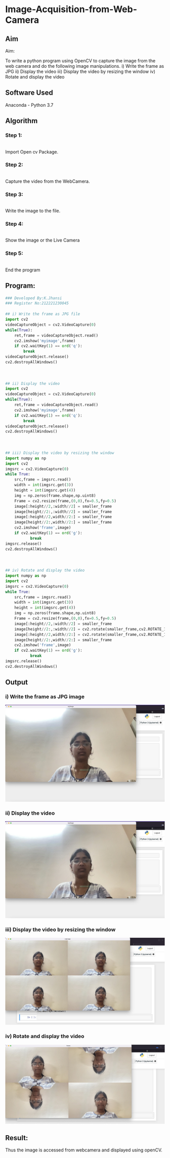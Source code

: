 # Image-Acquisition-from-Web-Camera
## Aim
 
Aim:
 
To write a python program using OpenCV to capture the image from the web camera and do the following image manipulations.
i) Write the frame as JPG 
ii) Display the video 
iii) Display the video by resizing the window
iv) Rotate and display the video

## Software Used
Anaconda - Python 3.7
## Algorithm
### Step 1:
<br>Import Open cv Package.

### Step 2:
<br>Capture the video from the WebCamera.

### Step 3:
<br>Write the image to the file.

### Step 4:
<br>Show the image or the Live Camera

### Step 5:
<br>End the program

## Program:
``` Python
### Developed By:K.Jhansi
### Register No:212221230045

## i) Write the frame as JPG file
import cv2
videoCaptureObject = cv2.VideoCapture(0)
while(True):
    ret,frame = videoCaptureObject.read()
    cv2.imshow('myimage',frame)
    if cv2.waitKey(1) == ord('q'):
        break
videoCaptureObject.release()
cv2.destroyAllWindows()



## ii) Display the video
import cv2
videoCaptureObject = cv2.VideoCapture(0)
while(True):
    ret,frame = videoCaptureObject.read()
    cv2.imshow('myimage',frame)
    if cv2.waitKey(1) == ord('q'):
        break
videoCaptureObject.release()
cv2.destroyAllWindows()



## iii) Display the video by resizing the window
import numpy as np
import cv2
imgsrc = cv2.VideoCapture(0)
while True:
    src,frame = imgsrc.read()
    width = int(imgsrc.get(3))
    height = int(imgsrc.get(4))
    img = np.zeros(frame.shape,np.uint8)
    Frame = cv2.resize(frame,(0,0),fx=0.5,fy=0.5)
    image[:height//2,:width//2] = smaller_frame
    image[height//2:,:width//2] = smaller_frame
    image[:height//2,width//2:] = smaller_frame
    image[height//2:,width//2:] = smaller_frame
    cv2.imshow('frame',image)
    if cv2.waitKey(1) == ord('g'):
           break
imgsrc.release()
cv2.destroyAllWindows()



## iv) Rotate and display the video
import numpy as np
import cv2
imgsrc = cv2.VideoCapture(0)
while True:
    src,frame = imgsrc.read()
    width = int(imgsrc.get(3))
    height = int(imgsrc.get(4))
    img = np.zeros(frame.shape,np.uint8)
    Frame = cv2.resize(frame,(0,0),fx=0.5,fy=0.5)
    image[:height//2,:width//2] = smaller_frame
    image[height//2:,:width//2] = cv2.rotate(smaller_frame,cv2.ROTATE_180)
    image[:height//2,width//2:] = cv2.rotate(smaller_frame,cv2.ROTATE_180)
    image[height//2:,width//2:] = smaller_frame
    cv2.imshow('frame',image)
    if cv2.waitKey(1) == ord('g'):
           break
imgsrc.release()
cv2.destroyAllWindows()

```
## Output

### i) Write the frame as JPG image
![output](https://github.com/jhansi21005096/Image-acquisition-from-web-camera/blob/main/image.jpeg)


### ii) Display the video

![output](https://github.com/jhansi21005096/Image-acquisition-from-web-camera/blob/main/video.jpeg)

### iii) Display the video by resizing the window
![output](https://github.com/jhansi21005096/Image-acquisition-from-web-camera/blob/main/4pics.jpeg)


### iv) Rotate and display the video
![output](https://github.com/jhansi21005096/Image-acquisition-from-web-camera/blob/main/rotate.jpeg)





## Result:
Thus the image is accessed from webcamera and displayed using openCV.
